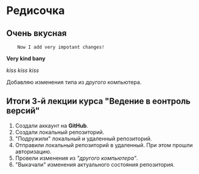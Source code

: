 # Редисочка
## Очень вкусная
```
    Now I add very impotant changes!
```
**Very kind bany** 

*kiss* *kiss* *kiss* 

Добавляю изменения типа из *другого* компьютера.

## Итоги 3-й лекции курса "Ведение в еонтроль версий"
1. Создали аккаунт на **GitHub**.
2. Создали локальный репозиторий.
3. "Подружили" локальный и удаленный репозиторий.
4. Отправили локальный репозиторий в удаленный. При этом прошли авторизацию.
5. Провели изменения из *"другого компьютера"*.
6. "Выкачали" изменения актуального состояния репозитория.

